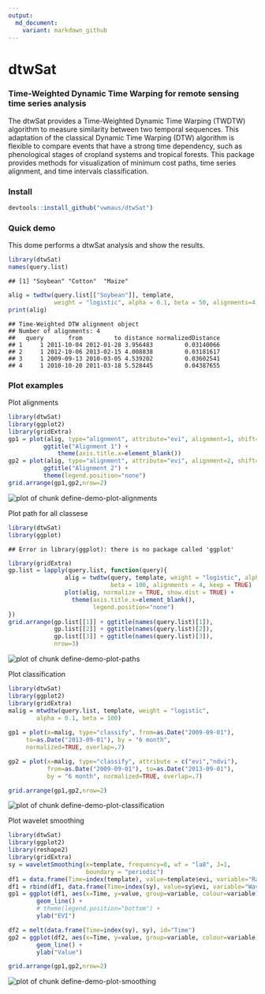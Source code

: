 ```yaml
---
output:
  md_document:
    variant: markdown_github
---
```


<!-- README.md is generated from README.Rmd. Please edit that file -->

dtwSat
=====

### Time-Weighted Dynamic Time Warping for remote sensing time series analysis
The dtwSat provides a Time-Weighted Dynamic Time Warping (TWDTW) algorithm to measure similarity between two temporal sequences. This adaptation of the classical Dynamic Time Warping (DTW) algorithm is flexible to compare events that have a strong time dependency, such as phenological stages of cropland systems and tropical forests. This package provides methods for visualization of minimum cost paths, time series alignment, and time intervals classification.

### Install

```r
devtools::install_github("vwmaus/dtwSat")
```


### Quick demo

This dome performs a dtwSat analysis and show the results.

```r
library(dtwSat)
names(query.list)
```

```
## [1] "Soybean" "Cotton"  "Maize"
```

```r
alig = twdtw(query.list[["Soybean"]], template, 
             weight = "logistic", alpha = 0.1, beta = 50, alignments=4, keep=TRUE) 
print(alig)
```

```
## Time-Weighted DTW alignment object
## Number of alignments: 4 
##   query       from         to distance normalizedDistance
## 1     1 2011-10-04 2012-01-28 3.956483         0.03140066
## 2     1 2012-10-06 2013-02-15 4.008838         0.03181617
## 3     1 2009-09-13 2010-03-05 4.539202         0.03602541
## 4     1 2010-10-20 2011-03-18 5.528445         0.04387655
```

### Plot examples

Plot alignments

```r
library(dtwSat)
library(ggplot2)
library(gridExtra)
gp1 = plot(alig, type="alignment", attribute="evi", alignment=1, shift=0.5) + 
          ggtitle("Alignment 1") +
		      theme(axis.title.x=element_blank())
gp2 = plot(alig, type="alignment", attribute="evi", alignment=2, shift=0.5) +
          ggtitle("Alignment 2") + 
          theme(legend.position="none")
grid.arrange(gp1,gp2,nrow=2)
```

![plot of chunk define-demo-plot-alignments](figure/define-demo-plot-alignments-1.png) 


Plot path for all classese

```r
library(dtwSat)
library(ggplot)
```

```
## Error in library(ggplot): there is no package called 'ggplot'
```

```r
library(gridExtra)
gp.list = lapply(query.list, function(query){
  				alig = twdtw(query, template, weight = "logistic", alpha = 0.1, 
  				             beta = 100, alignments = 4, keep = TRUE)
  				plot(alig, normalize = TRUE, show.dist = TRUE) + 
  				  theme(axis.title.x=element_blank(),
  				        legend.position="none")
})
grid.arrange(gp.list[[1]] + ggtitle(names(query.list)[1]),
             gp.list[[2]] + ggtitle(names(query.list)[2]),
             gp.list[[3]] + ggtitle(names(query.list)[3]),
             nrow=3)
```

![plot of chunk define-demo-plot-paths](figure/define-demo-plot-paths-1.png) 

Plot classification

```r
library(dtwSat)
library(ggplot2)
library(gridExtra)
malig = mtwdtw(query.list, template, weight = "logistic", 
        alpha = 0.1, beta = 100)
 
gp1 = plot(x=malig, type="classify", from=as.Date("2009-09-01"),  
     to=as.Date("2013-09-01"), by = "6 month",
     normalized=TRUE, overlap=.7) 

gp2 = plot(x=malig, type="classify", attribute = c("evi","ndvi"),
           from=as.Date("2009-09-01"), to=as.Date("2013-09-01"), 
           by = "6 month", normalized=TRUE, overlap=.7)

grid.arrange(gp1,gp2,nrow=2)
```

![plot of chunk define-demo-plot-classification](figure/define-demo-plot-classification-1.png) 



Plot wavelet smoothing

```r
library(dtwSat)
library(ggplot2)
library(reshape2)
library(gridExtra)
sy = waveletSmoothing(x=template, frequency=8, wf = "la8", J=1, 
                      boundary = "periodic")
df1 = data.frame(Time=index(template), value=template$evi, variable="Raw")
df1 = rbind(df1, data.frame(Time=index(sy), value=sy$evi, variable="Wavelet filter") )
gp1 = ggplot(df1, aes(x=Time, y=value, group=variable, colour=variable)) +
   		geom_line() + 
  		# theme(legend.position="bottom") +
  		ylab("EVI")

df2 = melt(data.frame(Time=index(sy), sy), id="Time")
gp2 = ggplot(df2, aes(x=Time, y=value, group=variable, colour=variable)) +
   		geom_line() + 
  		ylab("Value") 

grid.arrange(gp1,gp2,nrow=2)
```

![plot of chunk define-demo-plot-smoothing](figure/define-demo-plot-smoothing-1.png) 




